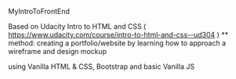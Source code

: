 MyIntroToFrontEnd

Based on Udacity Intro to HTML and CSS ( https://www.udacity.com/course/intro-to-html-and-css--ud304 ) ** method: creating a portfolio/website by learning how to approach a wireframe and design mockup

using Vanilla HTML & CSS, Bootstrap and basic Vanilla JS
